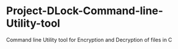 # Project-DLock-Command-line-Utility-tool
Command line Utility tool for Encryption and Decryption of files in C 
